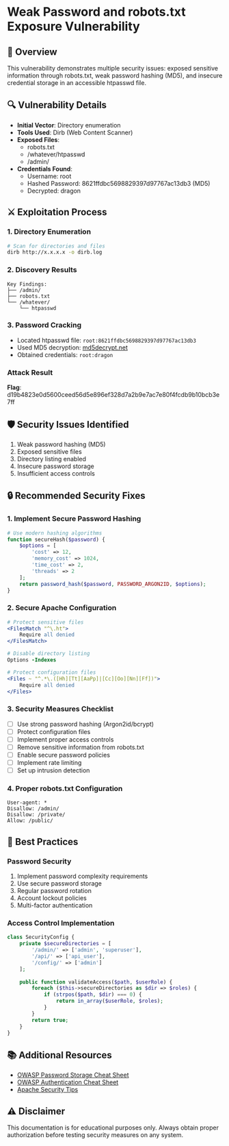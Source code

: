 # Weak Password and robots.txt Exposure Vulnerability

## 🎯 Overview
This vulnerability demonstrates multiple security issues: exposed sensitive information through robots.txt, weak password hashing (MD5), and insecure credential storage in an accessible htpasswd file.

## 🔍 Vulnerability Details
- **Initial Vector**: Directory enumeration
- **Tools Used**: Dirb (Web Content Scanner)
- **Exposed Files**: 
  - robots.txt
  - /whatever/htpasswd
  - /admin/
- **Credentials Found**: 
  - Username: root
  - Hashed Password: 8621ffdbc5698829397d97767ac13db3 (MD5)
  - Decrypted: dragon

## ⚔️ Exploitation Process

### 1. Directory Enumeration
```bash
# Scan for directories and files
dirb http://x.x.x.x -o dirb.log
```

### 2. Discovery Results
```plaintext
Key Findings:
├── /admin/
├── robots.txt
└── /whatever/
    └── htpasswd
```

### 3. Password Cracking
- Located htpasswd file: `root:8621ffdbc5698829397d97767ac13db3`
- Used MD5 decryption: [md5decrypt.net](https://md5decrypt.net)
- Obtained credentials: `root:dragon`

### Attack Result
**Flag**: d19b4823e0d5600ceed56d5e896ef328d7a2b9e7ac7e80f4fcdb9b10bcb3e7ff

## 🛡️ Security Issues Identified
1. Weak password hashing (MD5)
2. Exposed sensitive files
3. Directory listing enabled
4. Insecure password storage
5. Insufficient access controls

## 🔒 Recommended Security Fixes

### 1. Implement Secure Password Hashing
```php
# Use modern hashing algorithms
function secureHash($password) {
    $options = [
        'cost' => 12,
        'memory_cost' => 1024,
        'time_cost' => 2,
        'threads' => 2
    ];
    return password_hash($password, PASSWORD_ARGON2ID, $options);
}
```

### 2. Secure Apache Configuration
```apache
# Protect sensitive files
<FilesMatch "^\.ht">
    Require all denied
</FilesMatch>

# Disable directory listing
Options -Indexes

# Protect configuration files
<Files ~ "^.*\.([Hh][Tt][AaPp]|[Cc][Oo][Nn][Ff])">
    Require all denied
</Files>
```

### 3. Security Measures Checklist
- [ ] Use strong password hashing (Argon2id/bcrypt)
- [ ] Protect configuration files
- [ ] Implement proper access controls
- [ ] Remove sensitive information from robots.txt
- [ ] Enable secure password policies
- [ ] Implement rate limiting
- [ ] Set up intrusion detection

### 4. Proper robots.txt Configuration
```text
User-agent: *
Disallow: /admin/
Disallow: /private/
Allow: /public/
```

## 📝 Best Practices

### Password Security
1. Implement password complexity requirements
2. Use secure password storage
3. Regular password rotation
4. Account lockout policies
5. Multi-factor authentication

### Access Control Implementation
```php
class SecurityConfig {
    private $secureDirectories = [
        '/admin/' => ['admin', 'superuser'],
        '/api/' => ['api_user'],
        '/config/' => ['admin']
    ];
    
    public function validateAccess($path, $userRole) {
        foreach ($this->secureDirectories as $dir => $roles) {
            if (strpos($path, $dir) === 0) {
                return in_array($userRole, $roles);
            }
        }
        return true;
    }
}
```

## 📚 Additional Resources
- [OWASP Password Storage Cheat Sheet](https://cheatsheetseries.owasp.org/cheatsheets/Password_Storage_Cheat_Sheet.html)
- [OWASP Authentication Cheat Sheet](https://cheatsheetseries.owasp.org/cheatsheets/Authentication_Cheat_Sheet.html)
- [Apache Security Tips](https://httpd.apache.org/docs/2.4/misc/security_tips.html)

## ⚠️ Disclaimer
This documentation is for educational purposes only. Always obtain proper authorization before testing security measures on any system.